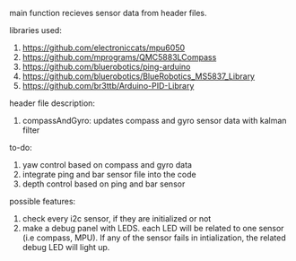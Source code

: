 main function recieves sensor data from header files.

libraries used:
1. https://github.com/electroniccats/mpu6050
2. https://github.com/mprograms/QMC5883LCompass
3. https://github.com/bluerobotics/ping-arduino
4. https://github.com/bluerobotics/BlueRobotics_MS5837_Library
5. https://github.com/br3ttb/Arduino-PID-Library

header file description:
1. compassAndGyro: updates compass and gyro sensor data with kalman filter

to-do:
1. yaw control based on compass and gyro data
2. integrate ping and bar sensor file into the code
3. depth control based on ping and bar sensor

possible features:
1. check every i2c sensor, if they are initialized or not
2. make a debug panel with LEDS. each LED will be related to one sensor (i.e compass, MPU).
If any of the sensor fails in intialization, the related debug LED will light up.
